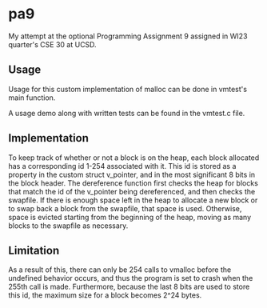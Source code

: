 # pa9

My attempt at the optional Programming Assignment 9 assigned in WI23 quarter's CSE 30 at UCSD.

## Usage
Usage for this custom implementation of malloc can be done in vmtest's main function.

A usage demo along with written tests can be found in the vmtest.c file.

## Implementation
To keep track of whether or not a block is on the heap, each block allocated has a corresponding id 1-254 associated with it. This id is stored as a property in the custom struct v_pointer, and in the most significant 8 bits in the block header.
The dereference function first checks the heap for blocks that match the id of the v_pointer being dereferenced, and then checks the swapfile.
If there is enough space left in the heap to allocate a new block or to swap back a block from the swapfile, that space is used.
Otherwise, space is evicted starting from the beginning of the heap, moving as many blocks to the swapfile as necessary.

## Limitation
As a result of this, there can only be 254 calls to vmalloc before the undefined behavior occurs, and thus the program is set to crash when the 255th call is made.
Furthermore, because the last 8 bits are used to store this id, the maximum size for a block becomes 2^24 bytes. 
